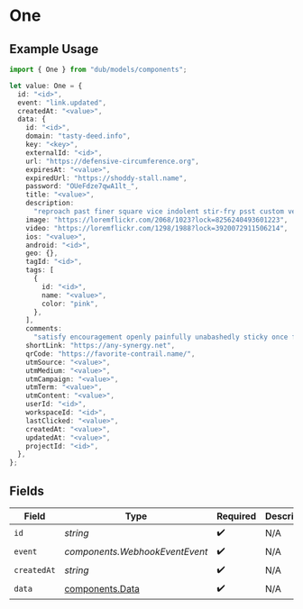 # One

## Example Usage

```typescript
import { One } from "dub/models/components";

let value: One = {
  id: "<id>",
  event: "link.updated",
  createdAt: "<value>",
  data: {
    id: "<id>",
    domain: "tasty-deed.info",
    key: "<key>",
    externalId: "<id>",
    url: "https://defensive-circumference.org",
    expiresAt: "<value>",
    expiredUrl: "https://shoddy-stall.name",
    password: "OUeFdze7qwA1lt_",
    title: "<value>",
    description:
      "reproach past finer square vice indolent stir-fry psst custom vestment",
    image: "https://loremflickr.com/2068/1023?lock=8256240493601223",
    video: "https://loremflickr.com/1298/1988?lock=3920072911506214",
    ios: "<value>",
    android: "<id>",
    geo: {},
    tagId: "<id>",
    tags: [
      {
        id: "<id>",
        name: "<value>",
        color: "pink",
      },
    ],
    comments:
      "satisfy encouragement openly painfully unabashedly sticky once fathom collaborate hepatitis wide-eyed near nor coolly syringe request amid shady croon",
    shortLink: "https://any-synergy.net",
    qrCode: "https://favorite-contrail.name/",
    utmSource: "<value>",
    utmMedium: "<value>",
    utmCampaign: "<value>",
    utmTerm: "<value>",
    utmContent: "<value>",
    userId: "<id>",
    workspaceId: "<id>",
    lastClicked: "<value>",
    createdAt: "<value>",
    updatedAt: "<value>",
    projectId: "<id>",
  },
};
```

## Fields

| Field                                              | Type                                               | Required                                           | Description                                        |
| -------------------------------------------------- | -------------------------------------------------- | -------------------------------------------------- | -------------------------------------------------- |
| `id`                                               | *string*                                           | :heavy_check_mark:                                 | N/A                                                |
| `event`                                            | *components.WebhookEventEvent*                     | :heavy_check_mark:                                 | N/A                                                |
| `createdAt`                                        | *string*                                           | :heavy_check_mark:                                 | N/A                                                |
| `data`                                             | [components.Data](../../models/components/data.md) | :heavy_check_mark:                                 | N/A                                                |